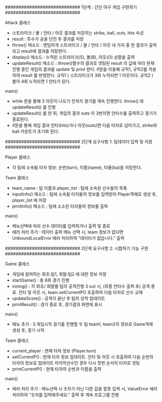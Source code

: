 ############################
 1단계 : 간단 야구 게임 구현하기
############################

Attack 클래스
 - 스트라이크 / 볼 / 안타 / 아웃 결과를 저장하는 strike, ball, outs, hits 속성
 - result : 투수가 공을 던진 후 결과를 저장
 - throw() 메소드 : 랜덤하게 스트라이크 / 볼 / 안타 / 아웃 네 가지 중 한 결과가 출력되고 result에 결과를 저장한다.
 - display() 메소드 : 누적된 스트라이크(S), 볼(B), 아웃(O) 상황을 출력
 - updateResult() 메소드 : throw()함수의 결과로 셋팅된 result 의 값에 따라 현재 진행 중인 게임의 결과를 update 및 print 한다.
  if문을 이용해 규칙1, 규칙2를 적용하여 result 를 반영한다.
  규칙1 ) 스트라이크가 3회 누적되면 1 아웃이다.
  규칙2 ) 볼이 4회 누적되면 1 안타가 된다.

main()
 - while 문을 통해 3 아웃이 나오기 전까지 경기를 계속 진행한다.
  throw() 와 updateResult() 를 진행
 - updateResult() 를 한 뒤, 게임의 결과 outs 이 3번이면 안타수를 출력하고 경기가 종료된다.
 - if문을 통해 게임 결과 안타(hits)거나 아웃(outs)면 다음 타자로 넘어가고, strike와 ball 카운트가 초기화 된다.


############################
 2단계 요구사항 1: 팀데이터 입력 및 저장
############################

Player 클래스
 - 각 팀에 소속될 타자 정보: 순번(turn), 이름(name), 타율(ba)을 저장한다.

Team 클래스
 - team_name : 팀 이름과 player_list : 팀에 소속된 선수들의 목록
 - inputInfo() 메소드 : 팀에 소속될 타자들의 정보를 입력받아 Player객체로 생성 후, player_list 에 저장
 - printInfo() 메소드 : 팀에 소소된 타자들의 정보를 출력

main()
 - 메뉴선택에 따라 선수 데이터를 입력하거나 출력 및 종료
 - 에러 처리 추가 : 데이터 출력 메뉴 선택 시, team 정보가 없다면 UnboundLocalError 에러 처리하여 "데이터가 없습니다." 출력



############################
 2단계 요구사항 2: 시합하기 기능 구현
############################

Game 클래스
 - 게임에 참여하는 회초:팀1, 회말:팀2 에 대한 정보 저장
 - startGame() : 총 6회  경기 진행
 - inning() : 각 회초/ 회말별 팀의 공격진행
   3 out 시, (최종 안타수 출력 후) 공격 종료.
   안타 및 아웃 시, team.setCurrentP() 호출하여 다음 타자로 선수 교체
 - updateScore() : 공격이 끝난 후 팀의 성적 업데이트
 - printResult() : 경기 종료 후, 경기결과 화면에 표시

main()
 - 메뉴 추가 : 3.게임시작
  경기를 진행할 두 팀 team1, team2의 정보로 Game객체 생성 후, 경기 시작

Team 클래스
 - current_player : 현재 타자 정보 (Player.turn)
 - setCurrentP() : 현재 타자 정보 업데이트. 안타 및 아웃 시 호출하여 다음 순번의 타자의 정보로 업데이트
  마지막선수인 경우 다시 첫번 순서의 타자로 셋팅
 - printCurrentP() : 현재 타자의 순번과 이름을 출력

main()
 - 에러 처리 추가 : 메뉴선택 시 숫자가 아닌 다른 값을 잘못 입력 시, ValueError 에러처리하여 "숫자를 입력해주세요." 출력 후 계속 프로그램 진행
 
